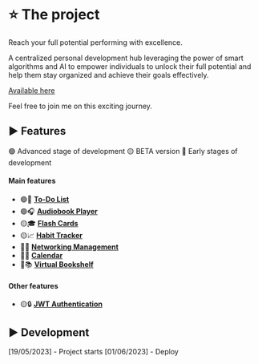 # ⭐ The project

Reach your full potential performing with excellence.

A centralized personal development hub leveraging the power of smart algorithms and AI to empower individuals to unlock their full potential and help them stay organized and achieve their goals effectively.

[Available here](https://lifeplanner.vercel.app/)

Feel free to join me on this exciting journey.

## ▶️ Features

🟢 Advanced stage of development 🟡 BETA version 🔴 Early stages of development

#### Main features

* 🟢📝 **[To-Do List](https://github.com/dougpcorrea/project/tree/main/Angular/src/app/system/tasks)** 
* 🟢🎧 **[Audiobook Player](https://github.com/dougpcorrea/project/tree/main/Angular/src/app/system/reading)** 
* 🟡🎓 **[Flash Cards](https://github.com/dougpcorrea/project/tree/main/Angular/src/app/system/flash)** 
* 🟡📈 **[Habit Tracker](https://github.com/dougpcorrea/project/tree/main/Angular/src/app/system/habits)** 
* 🔴🔗 **[Networking Management]()** 
* 🔴📅 **[Calendar]()** 
* 🔴📚 **[Virtual Bookshelf]()** 

#### Other features

* 🟡🔒 **[JWT Authentication]()** 

## ▶️ Development

[19/05/2023] - Project starts
[01/06/2023] - Deploy
